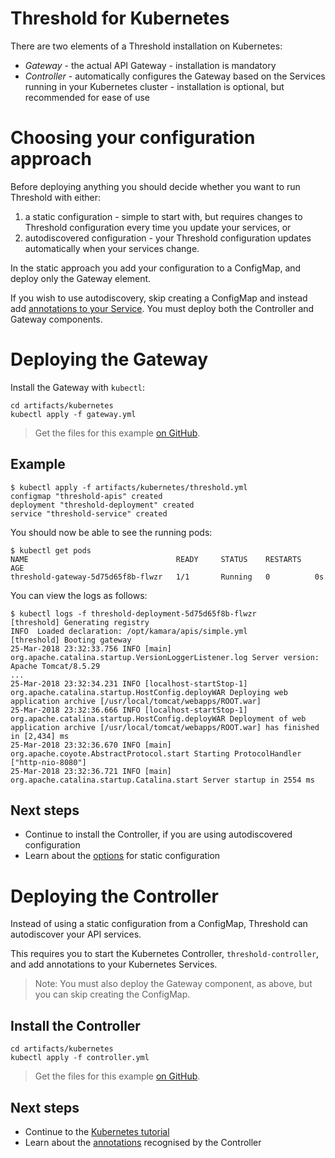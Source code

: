 Threshold for Kubernetes
========================

There are two elements of a Threshold installation on Kubernetes:

* *Gateway* - the actual API Gateway - installation is mandatory
* *Controller* - automatically configures the Gateway based on the Services running in your Kubernetes cluster - installation is optional, but recommended for ease of use

# Choosing your configuration approach

Before deploying anything you should decide whether you want to run Threshold with either:

 1. a static configuration - simple to start with, but requires changes to Threshold configuration every time you update your services, or
 2. autodiscovered configuration - your Threshold configuration updates automatically when your services change.

In the static approach you add your configuration to a ConfigMap, and deploy only the Gateway element.

If you wish to use autodiscovery, skip creating a ConfigMap and instead add [annotations to your Service](../kubernetes/tutorial.md). You must deploy both the Controller and Gateway components.

# Deploying the Gateway

Install the Gateway with `kubectl`:

    cd artifacts/kubernetes
    kubectl apply -f gateway.yml

> Get the files for this example [on GitHub](https://github.com/gatehill/threshold-docs/tree/master/artifacts/kubernetes).

## Example

```
$ kubectl apply -f artifacts/kubernetes/threshold.yml
configmap "threshold-apis" created
deployment "threshold-deployment" created
service "threshold-service" created
```

You should now be able to see the running pods:

```
$ kubectl get pods
NAME                                 READY     STATUS    RESTARTS   AGE
threshold-gateway-5d75d65f8b-flwzr   1/1       Running   0          0s
```

You can view the logs as follows:

```
$ kubectl logs -f threshold-deployment-5d75d65f8b-flwzr
[threshold] Generating registry
INFO  Loaded declaration: /opt/kamara/apis/simple.yml
[threshold] Booting gateway
25-Mar-2018 23:32:33.756 INFO [main] org.apache.catalina.startup.VersionLoggerListener.log Server version:        Apache Tomcat/8.5.29
...
25-Mar-2018 23:32:34.231 INFO [localhost-startStop-1] org.apache.catalina.startup.HostConfig.deployWAR Deploying web application archive [/usr/local/tomcat/webapps/ROOT.war]
25-Mar-2018 23:32:36.666 INFO [localhost-startStop-1] org.apache.catalina.startup.HostConfig.deployWAR Deployment of web application archive [/usr/local/tomcat/webapps/ROOT.war] has finished in [2,434] ms
25-Mar-2018 23:32:36.670 INFO [main] org.apache.coyote.AbstractProtocol.start Starting ProtocolHandler ["http-nio-8080"]
25-Mar-2018 23:32:36.721 INFO [main] org.apache.catalina.startup.Catalina.start Server startup in 2554 ms
```

## Next steps

* Continue to install the Controller, if you are using autodiscovered configuration
* Learn about the [options](../configuration.md) for static configuration

# Deploying the Controller

Instead of using a static configuration from a ConfigMap, Threshold can autodiscover your API services.

This requires you to start the Kubernetes Controller, `threshold-controller`, and add annotations to your Kubernetes Services.

> Note: You must also deploy the Gateway component, as above, but you can skip creating the ConfigMap.

## Install the Controller

    cd artifacts/kubernetes
    kubectl apply -f controller.yml

> Get the files for this example [on GitHub](https://github.com/gatehill/threshold-docs/tree/master/artifacts/kubernetes).

## Next steps

* Continue to the [Kubernetes tutorial](../kubernetes/tutorial.md)
* Learn about the [annotations](../kubernetes/configuration.md) recognised by the Controller
